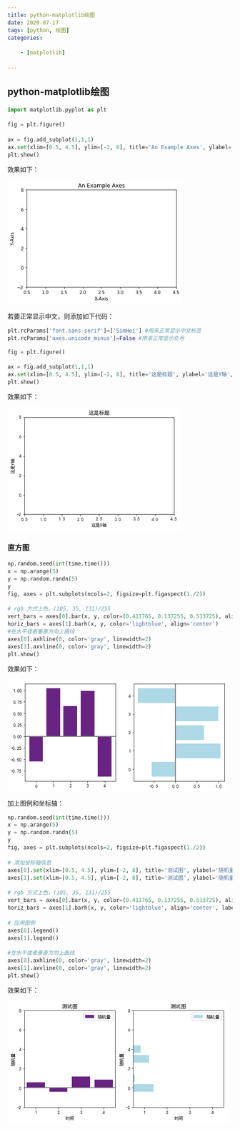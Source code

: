 ```yaml
---
title: python-matplotlib绘图
date: 2020-07-17
tags: [python, 绘图]
categories: 

    - [matplotlib]

---
```


## python-matplotlib绘图

``` Python
import matplotlib.pyplot as plt

fig = plt.figure()

ax = fig.add_subplot(1,1,1)
ax.set(xlim=[0.5, 4.5], ylim=[-2, 8], title='An Example Axes', ylabel='Y-Axis', xlabel='X-Axis')
plt.show()
```

效果如下：

![picture 3](assets/a4aeadf6be5e779f6ea33e19a544fd033234ea4f5587b87c1e0915e29f44fc16.png)  

若要正常显示中文，则添加如下代码：

``` Python
plt.rcParams['font.sans-serif']=['SimHei'] #用来正常显示中文标签
plt.rcParams['axes.unicode_minus']=False #用来正常显示负号
```

``` Python
fig = plt.figure()

ax = fig.add_subplot(1,1,1)
ax.set(xlim=[0.5, 4.5], ylim=[-2, 8], title='这是标题', ylabel='这是Y轴', xlabel='这是X轴')
plt.show()
```

效果如下：

![picture 4](assets/b9a67b141c67dbf8ec0621412b1b72701628eeb76e037d5c1e14202a1450a019.png)  

### 直方图

``` Python
np.random.seed(int(time.time()))
x = np.arange(5)
y = np.random.randn(5)
y
fig, axes = plt.subplots(ncols=2, figsize=plt.figaspect(1./2))

# rgb 方式上色，(105, 35, 131)/255
vert_bars = axes[0].bar(x, y, color=(0.411765, 0.137255, 0.513725), align='center')
horiz_bars = axes[1].barh(x, y, color='lightblue', align='center')
#在水平或者垂直方向上画线
axes[0].axhline(0, color='gray', linewidth=2)
axes[1].axvline(0, color='gray', linewidth=2)
plt.show()
```

效果如下：

![picture 5](assets/4e452927c609b689d69894a6cd06aa71ffb219304ef4dfb321beac24cf43b41e.png)  

加上图例和坐标轴：

``` Python
np.random.seed(int(time.time()))
x = np.arange(5)
y = np.random.randn(5)
y
fig, axes = plt.subplots(ncols=2, figsize=plt.figaspect(1./2))

# 添加坐标轴信息
axes[0].set(xlim=[0.5, 4.5], ylim=[-2, 8], title='测试图', ylabel='随机量', xlabel='时间')
axes[1].set(xlim=[0.5, 4.5], ylim=[-2, 8], title='测试图', ylabel='随机量', xlabel='时间')

# rgb 方式上色，(105, 35, 131)/255
vert_bars = axes[0].bar(x, y, color=(0.411765, 0.137255, 0.513725), align='center', label='随机量')
horiz_bars = axes[1].barh(x, y, color='lightblue', align='center', label='随机量')

# 应用图例
axes[0].legend()
axes[1].legend()

#在水平或者垂直方向上画线
axes[0].axhline(0, color='gray', linewidth=2)
axes[1].axvline(0, color='gray', linewidth=2)
plt.show()
```

效果如下：

![picture 6](assets/486e56b4f1822a2b74b724b72cb1bcaf7610b7acfa7d9b8689b29a1d34602264.png)  
